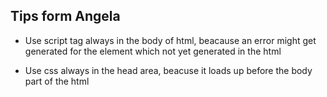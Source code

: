 ## Tips form Angela

* Use script tag always in the body of html, beacause an error might get generated for the element which not yet generated in the html

* Use css always in the head area, beacuse it loads up before the body part of the html